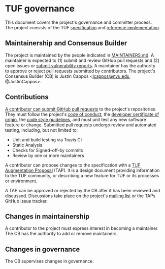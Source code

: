 # TUF governance
This document covers the project's governance and committer process.  The
project consists of the TUF
[specification](https://github.com/theupdateframework/specification) and
[reference implementation](https://github.com/theupdateframework/tuf).

## Maintainership and Consensus Builder
The project is maintained by the people indicated in
[MAINTAINERS.md](MAINTAINERS.md).  A maintainer is expected to (1) submit and
review GitHub pull requests and (2) open issues or [submit vulnerability
reports](https://github.com/theupdateframework/tuf#security-issues-and-bugs).
A maintainer has the authority to approve or reject pull requests submitted by
contributors.  The project's Consensus Builder (CB) is
Justin Cappos <jcappos@nyu.edu, @JustinCappos>.

## Contributions
[A contributor can submit GitHub pull
requests](https://github.com/theupdateframework/tuf#instructions-for-contributors)
to the project's repositories.  They must follow the project's [code of
conduct](CODE-OF-CONDUCT.md), the [developer certificate of
origin](https://developercertificate.org/), the [code style
guidelines](https://github.com/secure-systems-lab/code-style-guidelines), and
must unit test any new software feature or change.  Submitted pull requests
undergo review and automated testing, including, but not limited to:

* Unit and build testing via Travis CI
* Static Analysis
* Checks for Signed-off-by commits
* Review by one or more maintainers

A contributor can propose changes to the specification with a [TUF Augmentation
Proposal](https://github.com/theupdateframework/taps) (TAP).  It is a design
document providing information to the TUF community, or describing a new
feature for TUF or its processes or environment.

A TAP can be approved or rejected by the CB after it has been reviewed and
discussed.  Discussions take place on the project's [mailing
list](https://groups.google.com/forum/?fromgroups#!forum/theupdateframework) or
the TAPs GitHub issue tracker.

## Changes in maintainership

A contributor to the project must express interest in becoming a maintainer.
The CB has the authority to add or remove maintainers.

## Changes in governance
The CB supervises changes in governance.
